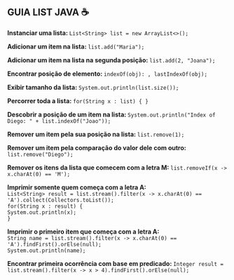 <h2 align="left"> GUIA LIST JAVA ☕ </h2> 

<b>Instanciar uma lista: </b> `List<String> list = new ArrayList<>();` 

<b>Adicionar um item na lista: </b>
		`list.add("Maria");`

<b>Adicionar um item na lista na segunda posição: </b>	`list.add(2, "Joana");`

<b>Encontrar posição de elemento: </b> `indexOf(obj): , lastIndexOf(obj);`

<b>Exibir tamanho da lista: </b>	`System.out.println(list.size());`
		
<b>Percorrer toda a lista: </b> `for(String x : list) { }`
		
<b>Descobrir a posição de um item na lista: </b> `System.out.println("Index of Diego: " + list.indexOf("Joao")); `
		
<b>Remover um item pela sua posição na lista: </b> `list.remove(1);` 
		
<b>Remover um item pela comparação do valor dele com outro: </b> `list.remove("Diego");` 
		
<b>Remover os itens da lista que comecem com a letra M: </b>	`list.removeIf(x -> x.charAt(0) == 'M');`
		
<b>Imprimir somente quem começa com a letra A: </b> <br>	 `List<String> result = list.stream().filter(x -> x.charAt(0) == 'A').collect(Collectors.toList());` <br>
`for(String x : result) {` <br>
`System.out.println(x);`<br>
`}` </br>

<b>Imprimir o primeiro item que começa com a letra A: </b> <br>
`String name = list.stream().filter(x -> x.charAt(0) == 'A').findFirst().orElse(null);` <br>
`System.out.println(name);`

<b>Encontrar primeira ocorrência com base em predicado: </b>
`Integer result = list.stream().filter(x -> x > 4).findFirst().orElse(null);`
